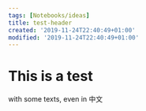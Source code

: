 ```yaml
---
tags: [Notebooks/ideas]
title: test-header
created: '2019-11-24T22:40:49+01:00'
modified: '2019-11-24T22:40:49+01:00'
---
```


# This is a test

with some texts, even in 中文
